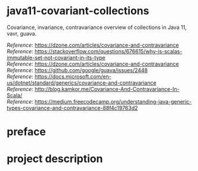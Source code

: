 # java11-covariant-collections
Covariance, invariance, contravariance overview of collections in Java 11, vavr, guava.

_Reference_: https://dzone.com/articles/covariance-and-contravariance  
_Reference_: https://stackoverflow.com/questions/676615/why-is-scalas-immutable-set-not-covariant-in-its-type  
_Reference_: https://dzone.com/articles/covariance-and-contravariance  
_Reference_: https://github.com/google/guava/issues/2448  
_Reference_: https://docs.microsoft.com/en-us/dotnet/standard/generics/covariance-and-contravariance  
_Reference_: http://blog.kamkor.me/Covariance-And-Contravariance-In-Scala/  
_Reference_: https://medium.freecodecamp.org/understanding-java-generic-types-covariance-and-contravariance-88f4c19763d2

# preface


# project description